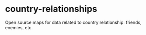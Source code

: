 # country-relationships
Open source maps for data related to country relationship: friends, enemies, etc.
